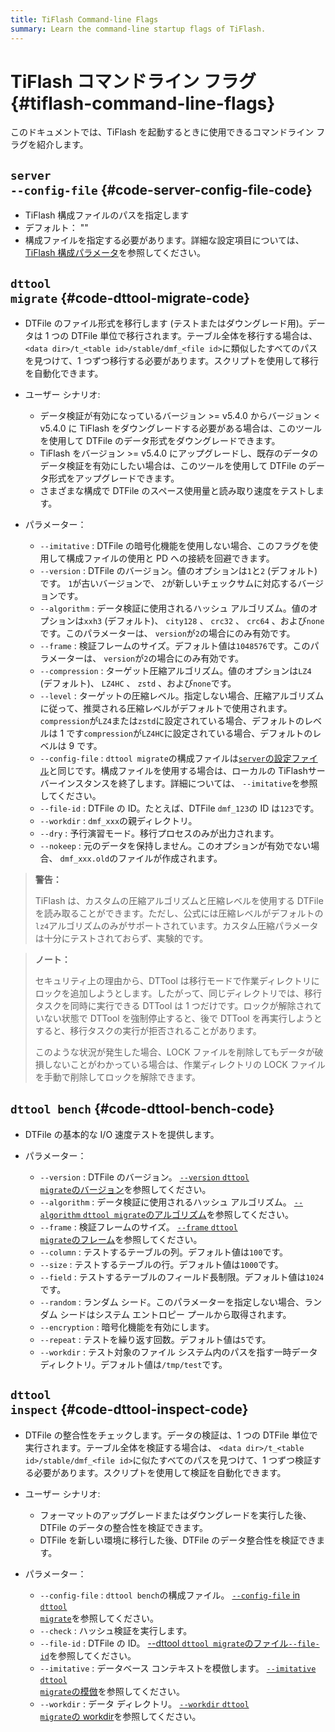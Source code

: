 ```yaml
---
title: TiFlash Command-line Flags
summary: Learn the command-line startup flags of TiFlash.
---
```


# TiFlash コマンドライン フラグ {#tiflash-command-line-flags}

このドキュメントでは、TiFlash を起動するときに使用できるコマンドライン フラグを紹介します。

## <code>server --config-file</code> {#code-server-config-file-code}

-   TiFlash 構成ファイルのパスを指定します
-   デフォルト： &quot;&quot;
-   構成ファイルを指定する必要があります。詳細な設定項目については、 [TiFlash 構成パラメータ](/tiflash/tiflash-configuration.md)を参照してください。

## <code>dttool migrate</code> {#code-dttool-migrate-code}

-   DTFile のファイル形式を移行します (テストまたはダウングレード用)。データは 1 つの DTFile 単位で移行されます。テーブル全体を移行する場合は、 `<data dir>/t_<table id>/stable/dmf_<file id>`に類似したすべてのパスを見つけて、1 つずつ移行する必要があります。スクリプトを使用して移行を自動化できます。

-   ユーザー シナリオ:

    -   データ検証が有効になっているバージョン &gt;= v5.4.0 からバージョン &lt; v5.4.0 に TiFlash をダウングレードする必要がある場合は、このツールを使用して DTFile のデータ形式をダウングレードできます。
    -   TiFlash をバージョン &gt;= v5.4.0 にアップグレードし、既存のデータのデータ検証を有効にしたい場合は、このツールを使用して DTFile のデータ形式をアップグレードできます。
    -   さまざまな構成で DTFile のスペース使用量と読み取り速度をテストします。

-   パラメーター：
    -   `--imitative` : DTFile の暗号化機能を使用しない場合、このフラグを使用して構成ファイルの使用と PD への接続を回避できます。
    -   `--version` : DTFile のバージョン。値のオプションは`1`と`2` (デフォルト) です。 `1`が古いバージョンで、 `2`が新しいチェックサムに対応するバージョンです。
    -   `--algorithm` : データ検証に使用されるハッシュ アルゴリズム。値のオプションは`xxh3` (デフォルト)、 `city128` 、 `crc32` 、 `crc64` 、および`none`です。このパラメーターは、 `version`が`2`の場合にのみ有効です。
    -   `--frame` : 検証フレームのサイズ。デフォルト値は`1048576`です。このパラメーターは、 `version`が`2`の場合にのみ有効です。
    -   `--compression` : ターゲット圧縮アルゴリズム。値のオプションは`LZ4` (デフォルト)、 `LZ4HC` 、 `zstd` 、および`none`です。
    -   `--level` : ターゲットの圧縮レベル。指定しない場合、圧縮アルゴリズムに従って、推奨される圧縮レベルがデフォルトで使用されます。 `compression`が`LZ4`または`zstd`に設定されている場合、デフォルトのレベルは 1 です`compression`が`LZ4HC`に設定されている場合、デフォルトのレベルは 9 です。
    -   `--config-file` : `dttool migrate`の構成ファイルは[`server`の設定ファイル](/tiflash/tiflash-command-line-flags.md#server---config-file)と同じです。構成ファイルを使用する場合は、ローカルの TiFlashサーバーインスタンスを終了します。詳細については、 `--imitative`を参照してください。
    -   `--file-id` : DTFile の ID。たとえば、DTFile `dmf_123`の ID は`123`です。
    -   `--workdir` : `dmf_xxx`の親ディレクトリ。
    -   `--dry` : 予行演習モード。移行プロセスのみが出力されます。
    -   `--nokeep` : 元のデータを保持しません。このオプションが有効でない場合、 `dmf_xxx.old`のファイルが作成されます。

> **警告：**
>
> TiFlash は、カスタムの圧縮アルゴリズムと圧縮レベルを使用する DTFile を読み取ることができます。ただし、公式には圧縮レベルがデフォルトの`lz4`アルゴリズムのみがサポートされています。カスタム圧縮パラメータは十分にテストされておらず、実験的です。

> **ノート：**
>
> セキュリティ上の理由から、DTTool は移行モードで作業ディレクトリにロックを追加しようとします。したがって、同じディレクトリでは、移行タスクを同時に実行できる DTTool は 1 つだけです。ロックが解除されていない状態で DTTool を強制停止すると、後で DTTool を再実行しようとすると、移行タスクの実行が拒否されることがあります。
>
> このような状況が発生した場合、LOCK ファイルを削除してもデータが破損しないことがわかっている場合は、作業ディレクトリの LOCK ファイルを手動で削除してロックを解除できます。

## <code>dttool bench</code> {#code-dttool-bench-code}

-   DTFile の基本的な I/O 速度テストを提供します。
-   パラメーター：

    -   `--version` : DTFile のバージョン。 [`--version` <code>dttool migrate</code>のバージョン](#dttool-migrate)を参照してください。
    -   `--algorithm` : データ検証に使用されるハッシュ アルゴリズム。 [`--algorithm` <code>dttool migrate</code>のアルゴリズム](#dttool-migrate)を参照してください。
    -   `--frame` : 検証フレームのサイズ。 [`--frame` <code>dttool migrate</code>のフレーム](#dttool-migrate)を参照してください。
    -   `--column` : テストするテーブルの列。デフォルト値は`100`です。
    -   `--size` : テストするテーブルの行。デフォルト値は`1000`です。
    -   `--field` : テストするテーブルのフィールド長制限。デフォルト値は`1024`です。
    -   `--random` : ランダム シード。このパラメーターを指定しない場合、ランダム シードはシステム エントロピー プールから取得されます。
    -   `--encryption` : 暗号化機能を有効にします。
    -   `--repeat` : テストを繰り返す回数。デフォルト値は`5`です。
    -   `--workdir` : テスト対象のファイル システム内のパスを指す一時データ ディレクトリ。デフォルト値は`/tmp/test`です。

## <code>dttool inspect</code> {#code-dttool-inspect-code}

-   DTFile の整合性をチェックします。データの検証は、1 つの DTFile 単位で実行されます。テーブル全体を検証する場合は、 `<data dir>/t_<table id>/stable/dmf_<file id>`に似たすべてのパスを見つけて、1 つずつ検証する必要があります。スクリプトを使用して検証を自動化できます。

-   ユーザー シナリオ:

    -   フォーマットのアップグレードまたはダウングレードを実行した後、DTFile のデータの整合性を検証できます。
    -   DTFile を新しい環境に移行した後、DTFile のデータ整合性を検証できます。

-   パラメーター：

    -   `--config-file` : `dttool bench`の構成ファイル。 [`--config-file` in <code>dttool migrate</code>](#dttool-migrate)を参照してください。
    -   `--check` : ハッシュ検証を実行します。
    -   `--file-id` : DTFile の ID。 [--dttool `dttool migrate`のファイル<code>--file-id</code>](#dttool-migrate)を参照してください。
    -   `--imitative` : データベース コンテキストを模倣します。 [`--imitative` <code>dttool migrate</code>の模倣](#dttool-migrate)を参照してください。
    -   `--workdir` : データ ディレクトリ。 [`--workdir` <code>dttool migrate</code>の workdir](#dttool-migrate)を参照してください。
